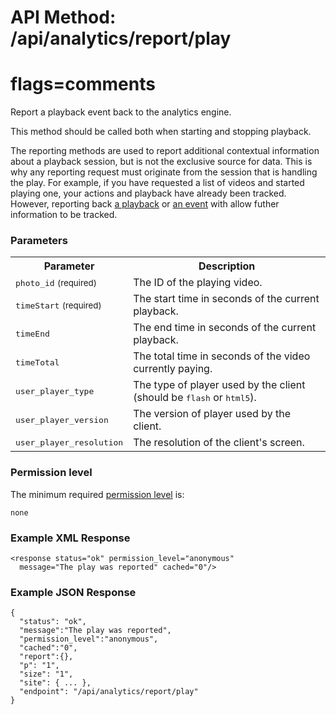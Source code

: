# API Method: /api/analytics/report/play
# flags=comments

Report a playback event back to the analytics engine. 

This method should be called both when starting and stopping playback.

The reporting methods are used to report additional contextual information about a playback session, but is not the exclusive source for data. This is why any reporting request must originate from the session that is handling the play. For example, if you have requested a list of videos and started playing one, your actions and playback have already been tracked. However, reporting back [a playback](analytics-report-play) or [an event](analytics-report-event) with allow futher information to be tracked.


### Parameters

<table class="pretty">
  <tr><th>Parameter</th><th>Description</th></tr>
  <tr><td><tt>photo_id</tt> <small>(required)</small></td><td>The ID of the playing video.</td></tr>
  <tr><td><tt>timeStart</tt> <small>(required)</small></td><td>The start time in seconds of the current playback.</td></tr>
  <tr><td><tt>timeEnd</tt></td><td>The end time in seconds of the current playback.</td></tr>
  <tr><td><tt>timeTotal</tt></td><td>The total time in seconds of the video currently paying.</td></tr>
  <tr><td><tt>user_player_type</tt></td><td>The type of player used by the client (should be <tt>flash</tt> or <tt>html5</tt>).</td></tr>
  <tr><td><tt>user_player_version</tt></td><td>The version of player used by the client.</td></tr>
  <tr><td><tt>user_player_resolution</tt></td><td>The resolution of the client's screen.</td></tr>
</table>

### Permission level 

The minimum required [permission level](index#permission-level) is:

    none


### Example XML Response

    <response status="ok" permission_level="anonymous" 
      message="The play was reported" cached="0"/>

### Example JSON Response

    {
      "status": "ok", 
      "message":"The play was reported",
      "permission_level":"anonymous",
      "cached":"0",
      "report":{},
      "p": "1",
      "size": "1",
      "site": { ... },
      "endpoint": "/api/analytics/report/play"
    }
